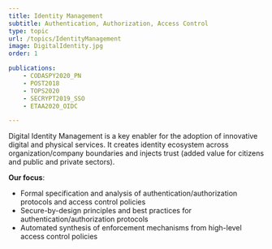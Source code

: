 ```yaml
---
title: Identity Management
subtitle: Authentication, Authorization, Access Control
type: topic
url: /topics/IdentityManagement
image: DigitalIdentity.jpg
order: 1

publications:
    - CODASPY2020_PN
    - POST2018
    - TOPS2020
    - SECRYPT2019_SSO
    - ETAA2020_OIDC

---
```


Digital Identity Management is a key enabler for the adoption of innovative digital and physical services. It creates identity ecosystem across organization/company boundaries and injects trust (added value for citizens and public and private sectors).
 
**Our focus**:
- Formal specification and analysis of authentication/authorization protocols and access control policies
- Secure-by-design principles and best practices for authentication/authorization protocols
- Automated synthesis of enforcement mechanisms from high-level access control policies
